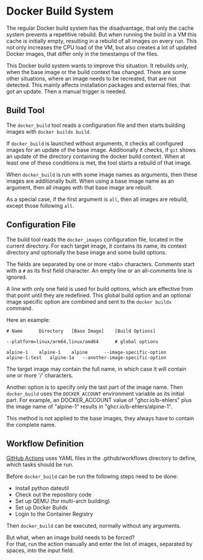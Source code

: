 # Docker Build System

The regular Docker build system has the disadvantage,
that only the cache system prevents a repetitive rebuild.
But when running the build in a VM this cache is initially
empty, resulting in a rebuild of all images on every run.
This not only increases the CPU load of the VM, but also
creates a lot of updated Docker images, that differ only
in the timestamps of the files.

This Docker build system wants to improve this situation.
It rebuilds only, when the base image or the build context
has changed. There are some other situations, where an
image needs to be recreated, that are not detected.
This mainly affects installation packages and external
files, that got an update. Then a manual trigger is needed.


## Build Tool

The `docker_build` tool reads a configuration file and
then starts building images with `docker buildx build`.

If `docker_build` is launched without arguments, it checks
all configured images for an update of the base image.
Additionally it checks, if `git` shows an update of
the directory containing the docker build context.
When at least one of these conditions is met, the tool
starts a rebuild of that image.

When `docker_build` is run with some image names as
arguments, then these images are additionally built.
When using a base image name as an argument, then all
images with that base image are rebuilt.

As a special case, if the first argument is `all`, then
all images are rebuild, except those following `all`.


## Configuration File

The build tool reads the `docker_images` configuration
file, located in the current directory. For each target
image, it contains its name, its context directory and
optionally the base image and some build options.

The fields are separated by one or more \<tab\> characters.
Comments start with a `#` as its first field character.
An empty line or an all-comments line is ignored.

A line with only one field is used for build options,
which are effective from that point until they are redefined.
This global build option and an optional image specific option
are combined and sent to the `docker buildx` command.

Here an example:

```
# Name		Directory	[Base Image]	[Build Options]

--platform=linux/arm64,linux/amd64		# global options

alpine-1	alpine-1	alpine		--image-specific-option
alpine-1:test	alpine-1a	--another-image-specific-option
```

The target image may contain the full name, in which
case it will contain one or more '/' characters.

Another option is to specify only the last part of the
image name. Then `docker_build` uses the `DOCKER_ACCOUNT`
environment variable as its initial part. For example, an
DOCKER_ACCOUNT value of "ghcr.io/b-ehlers" plus the image
name of "alpine-1" results in "ghcr.io/b-ehlers/alpine-1".

This method is not applied to the base images, they always
have to contain the complete name.


## Workflow Definition

[GitHub Actions](https://docs.github.com/en/actions)
uses YAML files in the .github/workflows directory
to define, which tasks should be run.

Before `docker_build` can be run the following steps
need to be done:

* Install python dateutil
* Check out the repository code
* Set up QEMU (for multi-arch building)
* Set up Docker Buildx
* Login to the Container Registry

Then `docker_build` can be executed,
normally without any arguments.

But what, when an image build needs to be forced?  
For that, run the action manually and enter the list
of images, separated by spaces, into the input field.

